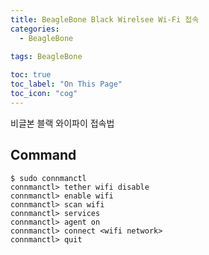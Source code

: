 ```yaml
---
title: BeagleBone Black Wirelsee Wi-Fi 접속
categories:
  - BeagleBone
  
tags: BeagleBone

toc: true
toc_label: "On This Page"
toc_icon: "cog"
---
```


비글본 블랙 와이파이 접속법

## Command
```shell
$ sudo connmanctl
connmanctl> tether wifi disable
connmanctl> enable wifi
connmanctl> scan wifi
connmanctl> services
connmanctl> agent on
connmanctl> connect <wifi network>
connmanctl> quit
```
